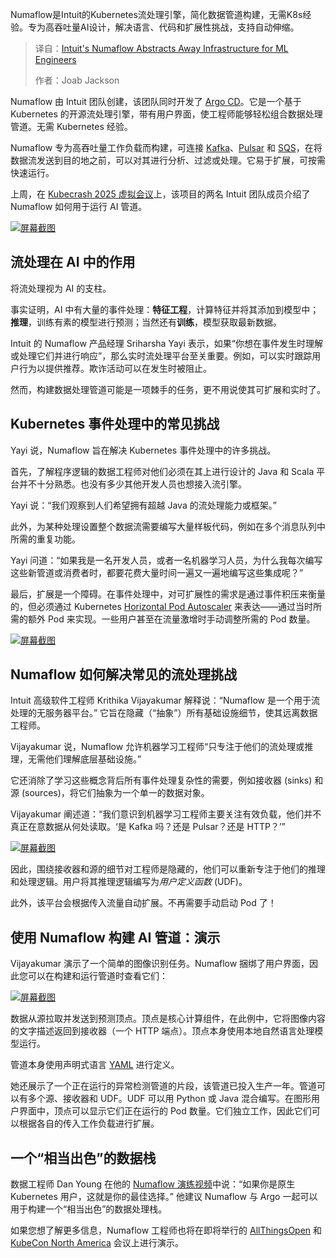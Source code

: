 
<!--
title: Intuit Numaflow：机器学习工程师的基建“隐身衣”
cover: https://cdn.thenewstack.io/media/2025/09/db9cfd33-kubecrash-numaflow-logo.png
summary: Numaflow是Intuit的Kubernetes流处理引擎，简化数据管道构建，无需K8s经验。专为高吞吐量AI设计，解决语言、代码和扩展性挑战，支持自动伸缩。
-->

Numaflow是Intuit的Kubernetes流处理引擎，简化数据管道构建，无需K8s经验。专为高吞吐量AI设计，解决语言、代码和扩展性挑战，支持自动伸缩。

> 译自：[Intuit's Numaflow Abstracts Away Infrastructure for ML Engineers](https://thenewstack.io/intuits-numaflow-abstracts-away-infrastructure-for-ml-engineers/)
> 
> 作者：Joab Jackson

Numaflow 由 Intuit 团队创建，该团队同时开发了 [Argo CD](https://thenewstack.io/survey-argocd-leaves-flux-and-other-gitops-platforms-behind/)。它是一个基于 Kubernetes 的开源流处理引擎，带有用户界面，使工程师能够轻松组合数据处理管道。无需 Kubernetes 经验。

Numaflow 专为高吞吐量工作负载而构建，可连接 [Kafka](https://thenewstack.io/apache-kafka-4-1-the-3-big-things-developers-need-to-know/)、[Pulsar](https://thenewstack.io/need-to-scale-apache-kafka-switch-to-apache-pulsar/) 和 [SQS](https://thenewstack.io/testing-microservices-message-isolation-for-kafka-sqs-more/)，在将数据流发送到目的地之前，可以对其进行分析、过滤或处理。它易于扩展，可按需快速运行。

上周，在 [Kubecrash 2025 虚拟会议](https://www.kubecrash.io/)上，该项目的两名 Intuit 团队成员介绍了 Numaflow 如何用于运行 AI 管道。

[![屏幕截图](https://cdn.thenewstack.io/media/2025/10/d83ad6d0-kubecrash-numaflow-01.png)](https://cdn.thenewstack.io/media/2025/10/d83ad6d0-kubecrash-numaflow-01.png)

## 流处理在 AI 中的作用

将流处理视为 AI 的支柱。

事实证明，AI 中有大量的事件处理：**特征工程**，计算特征并将其添加到模型中；**推理**，训练有素的模型进行预测；当然还有**训练**，模型获取最新数据。

Intuit 的 Numaflow 产品经理 Sriharsha Yayi 表示，如果“你想在事件发生时理解或处理它们并进行响应”，那么实时流处理平台至关重要。例如，可以实时跟踪用户行为以提供推荐。欺诈活动可以在发生时被阻止。

然而，构建数据处理管道可能是一项棘手的任务，更不用说使其可扩展和实时了。

## Kubernetes 事件处理中的常见挑战

Yayi 说，Numaflow 旨在解决 Kubernetes 事件处理中的许多挑战。

首先，了解程序逻辑的数据工程师对他们必须在其上进行设计的 Java 和 Scala 平台并不十分熟悉。也没有多少其他开发人员也想接入流引擎。

Yayi 说：“我们观察到人们希望拥有超越 Java 的流处理能力或框架。”

此外，为某种处理设置整个数据流需要编写大量样板代码，例如在多个消息队列中所需的重复功能。

Yayi 问道：“如果我是一名开发人员，或者一名机器学习人员，为什么我每次编写这些新管道或消费者时，都要花费大量时间一遍又一遍地编写这些集成呢？”

最后，扩展是一个障碍。在事件处理中，对可扩展性的需求是通过事件积压来衡量的，但必须通过 Kubernetes [Horizontal Pod Autoscaler](https://kubernetes.io/docs/tasks/run-application/horizontal-pod-autoscale/) 来表达——通过当时所需的额外 Pod 来实现。一些用户甚至在流量激增时手动调整所需的 Pod 数量。

[![屏幕截图](https://cdn.thenewstack.io/media/2025/10/80598db5-kubecrash-numaflow-02.png)](https://cdn.thenewstack.io/media/2025/10/80598db5-kubecrash-numaflow-02.png)

## Numaflow 如何解决常见的流处理挑战

Intuit 高级软件工程师 Krithika Vijayakumar 解释说：“Numaflow 是一个用于流处理的无服务器平台。” 它旨在隐藏（“抽象”）所有基础设施细节，使其远离数据工程师。

Vijayakumar 说，Numaflow 允许机器学习工程师“只专注于他们的流处理或推理，无需他们理解底层基础设施。”

它还消除了学习这些概念背后所有事件处理复杂性的需要，例如接收器 (sinks) 和源 (sources)，将它们抽象为一个单一的数据对象。

Vijayakumar 阐述道：“我们意识到机器学习工程师主要关注有效负载，他们并不真正在意数据从何处读取。‘是 Kafka 吗？还是 Pulsar？还是 HTTP？’”

[![屏幕截图](https://cdn.thenewstack.io/media/2025/10/ab355faf-kubecrash-numaflow-04.png)](https://cdn.thenewstack.io/media/2025/10/ab355faf-kubecrash-numaflow-04.png)

因此，围绕接收器和源的细节对工程师是隐藏的，他们可以重新专注于他们的推理和处理逻辑。用户将其推理逻辑编写为*用户定义函数* (UDF)。

此外，该平台会根据传入流量自动扩展。不再需要手动启动 Pod 了！

## 使用 Numaflow 构建 AI 管道：演示

Vijayakumar 演示了一个简单的图像识别任务。Numaflow 捆绑了用户界面，因此您可以在构建和运行管道时查看它们：

[![屏幕截图](https://cdn.thenewstack.io/media/2025/10/84de75da-kubecrash-numaflow-06.png)](https://cdn.thenewstack.io/media/2025/10/84de75da-kubecrash-numaflow-06.png)

数据从源拉取并发送到预测顶点。顶点是核心计算组件，在此例中，它将图像内容的文字描述返回到接收器（一个 HTTP 端点）。顶点本身使用本地自然语言处理模型运行。

管道本身使用声明式语言 [YAML](https://thenewstack.io/with-yamlscript-yaml-becomes-a-proper-programming-language/) 进行定义。

她还展示了一个正在运行的异常检测管道的片段，该管道已投入生产一年。管道可以有多个源、接收器和 UDF。UDF 可以用 Python 或 Java 混合编写。在图形用户界面中，顶点可以显示它们正在运行的 Pod 数量。它们独立工作，因此它们可以根据各自的传入工作负载进行扩展。

## 一个“相当出色”的数据栈

数据工程师 Dan Young 在他的 [Numaflow 演练视频](https://www.youtube.com/watch?v=zQ170JcbdCo&t=408s)中说：“如果你是原生 Kubernetes 用户，这就是你的最佳选择。” 他建议 Numaflow 与 Argo 一起可以用于构建一个“相当出色”的数据处理栈。

如果您想了解更多信息，Numaflow 工程师也将在即将举行的 [AllThingsOpen](https://www.eventbrite.com/e/all-things-open-2025-tickets-1092602165489?discount=TNS2025) 和 [KubeCon North America](https://events.linuxfoundation.org/kubecon-cloudnativecon-north-america/?utm_source=the+new+stack&utm_medium=referral&utm_campaign=event) 会议上进行演示。